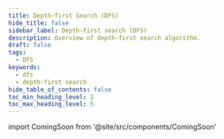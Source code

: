 ```yaml
---
title: Depth-first Search (DFS)
hide_title: false
sidebar_label: Depth-first search (DFS)
description: Overview of depth-first search algorithm.
draft: false
tags: 
  - DFS
keywords: 
  - dfs
  - depth-first search
hide_table_of_contents: false
toc_min_heading_level: 2
toc_max_heading_level: 5
---
```


import ComingSoon from '@site/src/components/ComingSoon'

<ComingSoon />
